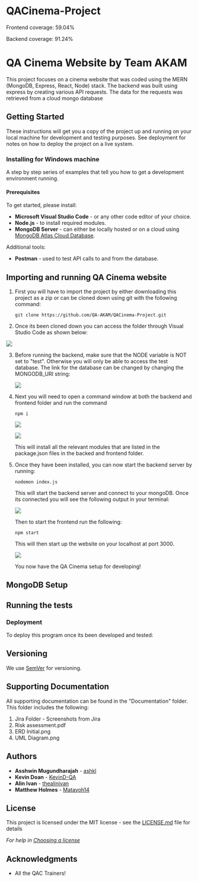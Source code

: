 # QACinema-Project

Frontend coverage: 59.04%

Backend coverage: 91.24%

# QA Cinema Website by Team AKAM

This project focuses on a cinema website that was coded using the MERN (MongoDB, Express, React, Node) stack. The backend was built using express by creating various API requests. The data for the requests was retrieved from a cloud mongo database

## Getting Started

These instructions will get you a copy of the project up and running on your local machine for development and testing purposes. See deployment for notes on how to deploy the project on a live system.

### Installing for Windows machine

A step by step series of examples that tell you how to get a development environment  running.

#### Prerequisites

To get started, please install:

- **Microsoft Visual Studio Code** - or any other code editor of your choice.
- **Node.js** - to install required modules.
- **MongoDB Server** - can either be locally hosted or on a cloud using [MongoDB Atlas Cloud Database](https://www.mongodb.com/try).

Additional tools:

- **Postman** - used to test API calls to and from the database.

## Importing and running QA Cinema website

1. First you will have to import the project by either downloading this project as a zip or can be cloned down using git with the following command:

   ```
   git clone https://github.com/QA-AKAM/QACinema-Project.git
   ```

2. Once its been cloned down you can access the folder through Visual Studio Code as shown below:

![](https://i.imgur.com/u3bMPbS.png)

3. Before running the backend, make sure that the NODE variable is NOT set to "test". Otherwise you will only be able to access the test database. The link for the database can be changed by changing the MONGODB_URI string:

   ![](https://i.imgur.com/P83NzVL.png)

4. Next you will need to open a command window at both the backend and frontend folder and run the command 

   ```
   npm i
   ```

   ![](https://i.imgur.com/2g5Q1z1.png)

   ![](https://i.imgur.com/GfN0KNL.png)

   This will install all the relevant modules that are listed in the package.json files in the backed and frontend folder.

5. Once they have been installed, you can now start the backend server by running: 

   ```
   nodemon index.js
   ```

   This will start the backend server and connect to your mongoDB. Once its connected you will see the following output in your terminal:

   ![](https://i.imgur.com/oTIw32M.png)

   Then to start the frontend run the following:

   ```
   npm start
   ```

   This will then start up the website on your localhost at port 3000.

   ![](https://i.imgur.com/IKw90yy.jpg)

   

   You now have the QA Cinema setup for developing!

## MongoDB Setup





## Running the tests

### Deployment

To deploy this program once its been developed and tested:

## Versioning

We use [SemVer](http://semver.org/) for versioning.

## Supporting Documentation

All supporting documentation can be found in the "Documentation" folder. This folder includes the following:

1. Jira Folder - Screenshots from Jira
3. Risk assessment.pdf
4. ERD Initial.png
4. UML Diagram.png

## Authors

* **Asshwin Mugundharajah** - [ashkl](https://github.com/ashkl)
* **Kevin Doan** - [KevinD-QA](https://github.com/KevinD-QA)
* **Alin Ivan** - [thealinivan](https://github.com/thealinivan)
* **Matthew Holmes** - [Matayoh14](https://github.com/Matayoh14)

## License

This project is licensed under the MIT license - see the [LICENSE.md](LICENSE.md) file for details 

*For help in [Choosing a license](https://choosealicense.com/)*

## Acknowledgments

* All the QAC Trainers!